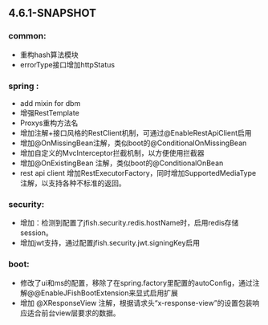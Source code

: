 


## 4.6.1-SNAPSHOT
### common:
- 重构hash算法模块
- errorType接口增加httpStatus

### spring :    
- add mixin for dbm   
- 增强RestTemplate
- Proxys重构方法名
- 增加注解+接口风格的RestClient机制，可通过@EnableRestApiClient启用
- 增加@OnMissingBean注解，类似boot的@ConditionalOnMissingBean
- 增加自定义的MvcInterceptor拦截机制，以方便使用拦截器
- 增加@OnExistingBean 注解，类似boot的@ConditionalOnBean
- rest api client 增加RestExecutorFactory，同时增加SupportedMediaType注解，以支持各种不标准的返回。

### security:   
- 增加：检测到配置了jfish.security.redis.hostName时，启用redis存储session。
- 增加jwt支持，通过配置jfish.security.jwt.signingKey启用

### boot:
- 修改了ui和ms的配置，移除了在spring.factory里配置的autoConfig，通过注解@@EnableJFishBootExtension来显式启用扩展
- 增加 @XResponseView 注解，根据请求头“x-response-view”的设置包装响应适合前台view层要求的数据。


